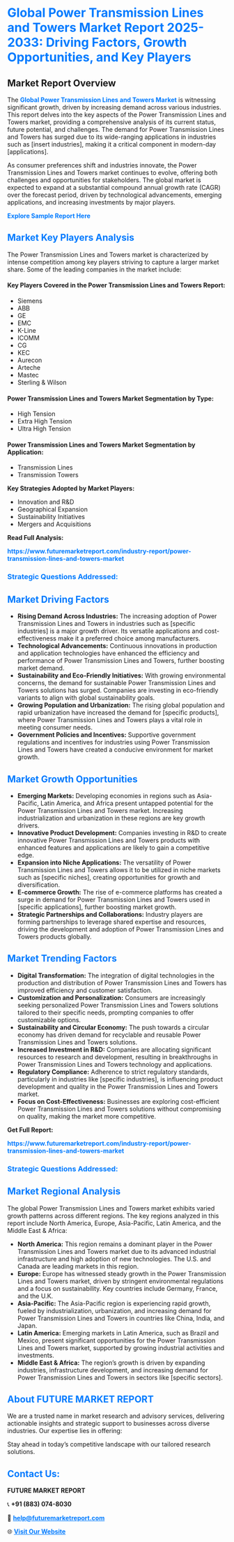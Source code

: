 <h1 style="color: #007BFF;">Global Power Transmission Lines and Towers Market Report 2025-2033: Driving Factors, Growth Opportunities, and Key Players</h1>

<section id="overview">
<h2>Market Report Overview</h2>
<p>The <a href="https://www.futuremarketreport.com/industry-report/power-transmission-lines-and-towers-market" style="color: #007BFF; text-decoration: none;"><strong>Global Power Transmission Lines and Towers Market</strong></a> is witnessing significant growth, driven by increasing demand across various industries. This report delves into the key aspects of the Power Transmission Lines and Towers market, providing a comprehensive analysis of its current status, future potential, and challenges. The demand for Power Transmission Lines and Towers has surged due to its wide-ranging applications in industries such as [insert industries], making it a critical component in modern-day [applications].</p>
<p>As consumer preferences shift and industries innovate, the Power Transmission Lines and Towers market continues to evolve, offering both challenges and opportunities for stakeholders. The global market is expected to expand at a substantial compound annual growth rate (CAGR) over the forecast period, driven by technological advancements, emerging applications, and increasing investments by major players.</p>
</section>

<section id="overview">
<p><a href="https://www.futuremarketreport.com/request-sample/reportId=61299" style="color: #007BFF; text-decoration: none;"><strong>Explore Sample Report Here</strong></a></p>
</section>

<section id="key-players">
<h2 style="color: #007BFF;">Market Key Players Analysis</h2>
<p>The Power Transmission Lines and Towers market is characterized by intense competition among key players striving to capture a larger market share. Some of the leading companies in the market include:</p>
<h4>Key Players Covered in the Power Transmission Lines and Towers Report:</h4>
<ul><li>Siemens</li><li>ABB</li><li>GE</li><li>EMC</li><li>K-Line</li><li>ICOMM</li><li>CG</li><li>KEC</li><li>Aurecon</li><li>Arteche</li><li>Mastec</li><li>Sterling &amp; Wilson</li></ul>
<h4>Power Transmission Lines and Towers Market Segmentation by Type:</h4>
<ul><li>High Tension</li><li>Extra High Tension</li><li>Ultra High Tension</li></ul>

<h4>Power Transmission Lines and Towers Market Segmentation by Application:</h4>
<ul><li>Transmission Lines</li><li>Transmission Towers</li></ul>
<p><strong>Key Strategies Adopted by Market Players:</strong></p>
<ul>
<li>Innovation and R&D</li>
<li>Geographical Expansion</li>
<li>Sustainability Initiatives</li>
<li>Mergers and Acquisitions</li>
</ul>
</section>

<section>
<p><strong>Read Full Analysis: </strong></p><a href="https://www.futuremarketreport.com/industry-report/power-transmission-lines-and-towers-market" style="color: #007BFF; text-decoration: none;"><strong>https://www.futuremarketreport.com/industry-report/power-transmission-lines-and-towers-market</strong></a>
<h3 style="color: #007BFF;">Strategic Questions Addressed:</h3>
</section>

<section id="driving-factors">
<h2 style="color: #007BFF;">Market Driving Factors</h2>
<ul>
<li><strong>Rising Demand Across Industries:</strong> The increasing adoption of Power Transmission Lines and Towers in industries such as [specific industries] is a major growth driver. Its versatile applications and cost-effectiveness make it a preferred choice among manufacturers.</li>
<li><strong>Technological Advancements:</strong> Continuous innovations in production and application technologies have enhanced the efficiency and performance of Power Transmission Lines and Towers, further boosting market demand.</li>
<li><strong>Sustainability and Eco-Friendly Initiatives:</strong> With growing environmental concerns, the demand for sustainable Power Transmission Lines and Towers solutions has surged. Companies are investing in eco-friendly variants to align with global sustainability goals.</li>
<li><strong>Growing Population and Urbanization:</strong> The rising global population and rapid urbanization have increased the demand for [specific products], where Power Transmission Lines and Towers plays a vital role in meeting consumer needs.</li>
<li><strong>Government Policies and Incentives:</strong> Supportive government regulations and incentives for industries using Power Transmission Lines and Towers have created a conducive environment for market growth.</li>
</ul>
</section>

<section id="growth-opportunities">
<h2 style="color: #007BFF;">Market Growth Opportunities</h2>
<ul>
<li><strong>Emerging Markets:</strong> Developing economies in regions such as Asia-Pacific, Latin America, and Africa present untapped potential for the Power Transmission Lines and Towers market. Increasing industrialization and urbanization in these regions are key growth drivers.</li>
<li><strong>Innovative Product Development:</strong> Companies investing in R&D to create innovative Power Transmission Lines and Towers products with enhanced features and applications are likely to gain a competitive edge.</li>
<li><strong>Expansion into Niche Applications:</strong> The versatility of Power Transmission Lines and Towers allows it to be utilized in niche markets such as [specific niches], creating opportunities for growth and diversification.</li>
<li><strong>E-commerce Growth:</strong> The rise of e-commerce platforms has created a surge in demand for Power Transmission Lines and Towers used in [specific applications], further boosting market growth.</li>
<li><strong>Strategic Partnerships and Collaborations:</strong> Industry players are forming partnerships to leverage shared expertise and resources, driving the development and adoption of Power Transmission Lines and Towers products globally.</li>
</ul>
</section>

<section id="trending-factors">
<h2 style="color: #007BFF;">Market Trending Factors</h2>
<ul>
<li><strong>Digital Transformation:</strong> The integration of digital technologies in the production and distribution of Power Transmission Lines and Towers has improved efficiency and customer satisfaction.</li>
<li><strong>Customization and Personalization:</strong> Consumers are increasingly seeking personalized Power Transmission Lines and Towers solutions tailored to their specific needs, prompting companies to offer customizable options.</li>
<li><strong>Sustainability and Circular Economy:</strong> The push towards a circular economy has driven demand for recyclable and reusable Power Transmission Lines and Towers solutions.</li>
<li><strong>Increased Investment in R&D:</strong> Companies are allocating significant resources to research and development, resulting in breakthroughs in Power Transmission Lines and Towers technology and applications.</li>
<li><strong>Regulatory Compliance:</strong> Adherence to strict regulatory standards, particularly in industries like [specific industries], is influencing product development and quality in the Power Transmission Lines and Towers market.</li>
<li><strong>Focus on Cost-Effectiveness:</strong> Businesses are exploring cost-efficient Power Transmission Lines and Towers solutions without compromising on quality, making the market more competitive.</li>
</ul>
</section>

<section>
<p><strong>Get Full Report: </strong></p><a href="https://www.futuremarketreport.com/industry-report/power-transmission-lines-and-towers-market" style="color: #007BFF; text-decoration: none;"><strong>https://www.futuremarketreport.com/industry-report/power-transmission-lines-and-towers-market</strong></a>
<h3 style="color: #007BFF;">Strategic Questions Addressed:</h3>
</section>


<section id="regional-analysis">
<h2 style="color: #007BFF;">Market Regional Analysis</h2>
<p>The global Power Transmission Lines and Towers market exhibits varied growth patterns across different regions. The key regions analyzed in this report include North America, Europe, Asia-Pacific, Latin America, and the Middle East & Africa:</p>
<ul>
<li><strong>North America:</strong> This region remains a dominant player in the Power Transmission Lines and Towers market due to its advanced industrial infrastructure and high adoption of new technologies. The U.S. and Canada are leading markets in this region.</li>
<li><strong>Europe:</strong> Europe has witnessed steady growth in the Power Transmission Lines and Towers market, driven by stringent environmental regulations and a focus on sustainability. Key countries include Germany, France, and the U.K.</li>
<li><strong>Asia-Pacific:</strong> The Asia-Pacific region is experiencing rapid growth, fueled by industrialization, urbanization, and increasing demand for Power Transmission Lines and Towers in countries like China, India, and Japan.</li>
<li><strong>Latin America:</strong> Emerging markets in Latin America, such as Brazil and Mexico, present significant opportunities for the Power Transmission Lines and Towers market, supported by growing industrial activities and investments.</li>
<li><strong>Middle East & Africa:</strong> The region’s growth is driven by expanding industries, infrastructure development, and increasing demand for Power Transmission Lines and Towers in sectors like [specific sectors].</li>
</ul>
</section>

<footer>
<h2 style="color: #007BFF;">About FUTURE MARKET REPORT</h2>
<p>We are a trusted name in market research and advisory services, delivering actionable insights and strategic support to businesses across diverse industries. Our expertise lies in offering:</p>

<p>Stay ahead in today’s competitive landscape with our tailored research solutions.</p>

<h2 style="color: #007BFF;">Contact Us:</h2>
<p><strong>FUTURE MARKET REPORT</strong></p>
<p>📞 <strong>+91 (883) 074-8030</strong></p>
<p>📧 <strong><a href="mailto:help@futuremarketreport.com" style="color: #007BFF;">help@futuremarketreport.com</a></strong></p>
<p>🌐 <strong><a href="https://www.futuremarketreport.com/" style="color: #007BFF;">Visit Our Website</a></strong></p>
</footer>